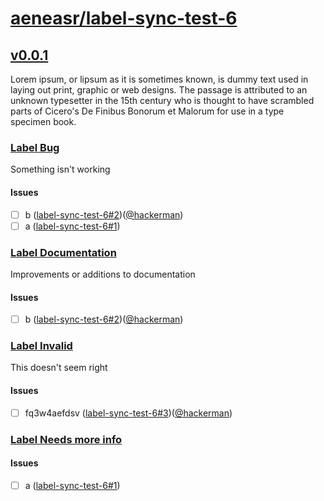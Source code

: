 # [aeneasr/label-sync-test-6](https://github.com/aeneasr/label-sync-test-6)

## [v0.0.1](https://github.com/aeneasr/label-sync-test-6/milestone/1)

Lorem ipsum, or lipsum as it is sometimes known, is dummy text used in laying out print, graphic or web designs. The passage is attributed to an unknown typesetter in the 15th century who is thought to have scrambled parts of Cicero's De Finibus Bonorum et Malorum for use in a type specimen book.

### [Label Bug](https://github.com/aeneasr/label-sync-test-6/labels/bug)

Something isn't working

#### Issues

* [ ] b ([label-sync-test-6#2](https://github.com/aeneasr/label-sync-test-6/issues/2))([@hackerman](https://github.com/aeneasr))
* [ ] a ([label-sync-test-6#1](https://github.com/aeneasr/label-sync-test-6/issues/1))

### [Label Documentation](https://github.com/aeneasr/label-sync-test-6/labels/documentation)

Improvements or additions to documentation

#### Issues

* [ ] b ([label-sync-test-6#2](https://github.com/aeneasr/label-sync-test-6/issues/2))([@hackerman](https://github.com/aeneasr))

### [Label Invalid](https://github.com/aeneasr/label-sync-test-6/labels/invalid)

This doesn't seem right

#### Issues

* [ ] fq3w4aefdsv ([label-sync-test-6#3](https://github.com/aeneasr/label-sync-test-6/issues/3))([@hackerman](https://github.com/aeneasr))

### [Label Needs more info](https://github.com/aeneasr/label-sync-test-6/labels/needs%20more%20info)

#### Issues

* [ ] a ([label-sync-test-6#1](https://github.com/aeneasr/label-sync-test-6/issues/1))